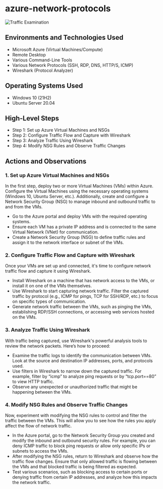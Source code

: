# azure-network-protocols
<img src="https://i.imgur.com/Ua7udoS.png" alt="Traffic Examination"/><h2>Environments and Technologies Used</h2>
<ul>
    <li>Microsoft Azure (Virtual Machines/Compute)</li>
    <li>Remote Desktop</li>
    <li>Various Command-Line Tools</li>
    <li>Various Network Protocols (SSH, RDP, DNS, HTTP/S, ICMP)</li>
    <li>Wireshark (Protocol Analyzer)</li>
</ul>

<h2>Operating Systems Used</h2>
<ul>
    <li>Windows 10 (21H2)</li>
    <li>Ubuntu Server 20.04</li>
</ul>

<h2>High-Level Steps</h2>
<ul>
    <li>Step 1: Set up Azure Virtual Machines and NSGs</li>
    <li>Step 2: Configure Traffic Flow and Capture with Wireshark</li>
    <li>Step 3: Analyze Traffic Using Wireshark</li>
    <li>Step 4: Modify NSG Rules and Observe Traffic Changes</li>
</ul>

<h2>Actions and Observations</h2>

<h3>1. Set up Azure Virtual Machines and NSGs</h3>
<p>In the first step, deploy two or more Virtual Machines (VMs) within Azure. Configure the Virtual Machines using the necessary operating systems (Windows 10, Ubuntu Server, etc.). Additionally, create and configure a Network Security Group (NSG) to manage inbound and outbound traffic to and from the VMs.</p>
<ul>
    <li>Go to the Azure portal and deploy VMs with the required operating systems.</li>
    <li>Ensure each VM has a private IP address and is connected to the same Virtual Network (VNet) for communication.</li>
    <li>Create a Network Security Group (NSG) to define traffic rules and assign it to the network interface or subnet of the VMs.</li>
</ul>

<h3>2. Configure Traffic Flow and Capture with Wireshark</h3>
<p>Once your VMs are set up and connected, it's time to configure network traffic flow and capture it using Wireshark.</p>
<ul>
    <li>Install Wireshark on a machine that has network access to the VMs, or install it on one of the VMs themselves.</li>
    <li>Use Wireshark to start capturing network traffic. Filter the captured traffic by protocol (e.g., ICMP for pings, TCP for SSH/RDP, etc.) to focus on specific types of communication.</li>
    <li>Generate network traffic between the VMs, such as pinging the VMs, establishing RDP/SSH connections, or accessing web services hosted on the VMs.</li>
</ul>

<h3>3. Analyze Traffic Using Wireshark</h3>
<p>With traffic being captured, use Wireshark's powerful analysis tools to review the network packets. Here’s how to proceed:</p>
<ul>
    <li>Examine the traffic logs to identify the communication between VMs. Look at the source and destination IP addresses, ports, and protocols used.</li>
    <li>Use filters in Wireshark to narrow down the captured traffic. For example, filter by “icmp” to analyze ping requests or by “tcp.port==80” to view HTTP traffic.</li>
    <li>Observe any unexpected or unauthorized traffic that might be happening between the VMs.</li>
</ul>

<h3>4. Modify NSG Rules and Observe Traffic Changes</h3>
<p>Now, experiment with modifying the NSG rules to control and filter the traffic between the VMs. This will allow you to see how the rules you apply affect the flow of network traffic.</p>
<ul>
    <li>In the Azure portal, go to the Network Security Group you created and modify the inbound and outbound security rules. For example, you can deny ICMP traffic to block ping requests or allow only specific IPs or subnets to access the VMs.</li>
    <li>After modifying the NSG rules, return to Wireshark and observe how the traffic flow changes. Ensure that only allowed traffic is flowing between the VMs and that blocked traffic is being filtered as expected.</li>
    <li>Test various scenarios, such as blocking access to certain ports or denying traffic from certain IP addresses, and analyze how this impacts the network traffic.</li>
</ul>

